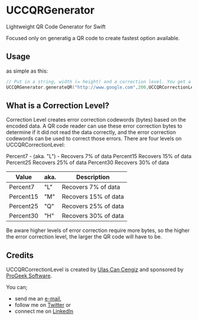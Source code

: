 # UCCQRGenerator
Lightweight QR Code Generator for Swift

Focused only on generatig a QR code to create fastest option available.

Usage
-----

as simple as this:

```swift
// Put in a string, width (= height) and a correction level. You get a UIImage.
UCCQRGenerator.generateQR("http://www.google.com",200,UCCQRCorrectionLevel.Percent30)
```

What is a Correction Level?
---------------------------

Correction Level creates error correction codewords (bytes) based on the encoded data. A QR code reader can use these error correction bytes to determine if it did not read the data correctly, and the error correction codewords can be used to correct those errors. There are four levels on UCCQRCorrectionLevel:

Percent7 - (aka. "L")	- Recovers 7% of data
Percent15	Recovers 15% of data
Percent25	Recovers 25% of data
Percent30	Recovers 30% of data

| Value        | aka. | Description          |
| ------------ | ---- | -------------------- |
| Percent7     | "L"  | Recovers 7% of data  |
| Percent15    | "M"  | Recovers 15% of data |
| Percent25    | "Q"  | Recovers 25% of data |
| Percent30    | "H"  | Recovers 30% of data |

Be aware higher levels of error correction require more bytes, so the higher the error correction level, the larger the QR code will have to be.

Credits
-------

UCCQRCorrectionLevel is created by [Ulas Can Cengiz](http://linkedin.com/in/ulascengiz) and sponsored by [ProGeek Software](http://progeek.co).

You can;

* send me an [e-mail](mailto:ulas@progeek.co),
* follow me on [Twitter](https://twitter.com/ulsc) or
* connect me on [LinkedIn](http://linkedin.com/in/ulascengiz)
